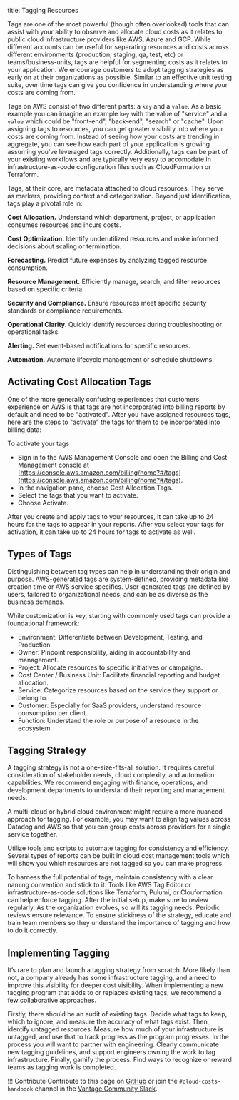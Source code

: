 title: Tagging Resources

Tags are one of the most powerful (though often overlooked) tools that can assist with your ability to observe and allocate cloud costs as it relates to public cloud infrastructure providers like AWS, Azure and GCP. While different accounts can be useful for separating resources and costs across different environments (production, staging, qa, test, etc) or teams/business-units, tags are helpful for segmenting costs as it relates to your application. We encourage customers to adopt tagging strategies as early on at their organizations as possible. Similar to an effective unit testing suite, over time tags can give you confidence in understanding where your costs are coming from.

Tags on AWS consist of two different parts: a `key` and a `value`. As a basic example you can imagine an example `key` with the value of "service" and a `value` which could be "front-end", "back-end", "search" or "cache". Upon assigning tags to resources, you can get greater visibility into where your costs are coming from. Instead of seeing how your costs are trending in aggregate, you can see how each part of your application is growing assuming you've leveraged tags correctly. Additionally, tags can be part of your existing workflows and are typically very easy to accomodate in infrastructure-as-code configuration files such as CloudFormation or Terraform.

Tags, at their core, are metadata attached to cloud resources. They serve as markers, providing context and categorization. Beyond just identification, tags play a pivotal role in:

**Cost Allocation.** Understand which department, project, or application consumes resources and incurs costs.

**Cost Optimization.** Identify underutilized resources and make informed decisions about scaling or termination.

**Forecasting.** Predict future expenses by analyzing tagged resource consumption.

**Resource Management.** Efficiently manage, search, and filter resources based on specific criteria.

**Security and Compliance.** Ensure resources meet specific security standards or compliance requirements.

**Operational Clarity.** Quickly identify resources during troubleshooting or operational tasks.

**Alerting.** Set event-based notifications for specific resources.

**Automation.** Automate lifecycle management or schedule shutdowns.

## Activating Cost Allocation Tags

One of the more generally confusing experiences that customers experience on AWS is that tags are not incorporated into billing reports by default and need to be "activated". After you have assigned resources tags, here are the steps to "activate" the tags for them to be incorporated into billing data:

To activate your tags

- Sign in to the AWS Management Console and open the Billing and Cost Management console at [https://console.aws.amazon.com/billing/home?#/tags](https://console.aws.amazon.com/billing/home?#/tags).
- In the navigation pane, choose Cost Allocation Tags.
- Select the tags that you want to activate.
- Choose Activate.

After you create and apply tags to your resources, it can take up to 24 hours for the tags to appear in your reports. After you select your tags for activation, it can take up to 24 hours for tags to activate as well.

## Types of Tags

Distinguishing between tag types can help in understanding their origin and purpose. AWS-generated tags are system-defined, providing metadata like creation time or AWS service specifics. User-generated tags are defined by users, tailored to organizational needs, and can be as diverse as the business demands.

While customization is key, starting with commonly used tags can provide a foundational framework:

- Environment: Differentiate between Development, Testing, and Production.
- Owner: Pinpoint responsibility, aiding in accountability and management.
- Project: Allocate resources to specific initiatives or campaigns.
- Cost Center / Business Unit: Facilitate financial reporting and budget allocation.
- Service: Categorize resources based on the service they support or belong to.
- Customer: Especially for SaaS providers, understand resource consumption per client.
- Function: Understand the role or purpose of a resource in the ecosystem.

## Tagging Strategy

A tagging strategy is not a one-size-fits-all solution. It requires careful consideration of stakeholder needs, cloud complexity, and automation capabilities. We recommend engaging with finance, operations, and development departments to understand their reporting and management needs.

A multi-cloud or hybrid cloud environment might require a more nuanced approach for tagging. For example, you may want to align tag values across Datadog and AWS so that you can group costs across providers for a single service together.

Utilize tools and scripts to automate tagging for consistency and efficiency. Several types of reports can be built in cloud cost management tools which will show you which resources are not tagged so you can make progress.

To harness the full potential of tags, maintain consistency with a clear naming convention and stick to it. Tools like AWS Tag Editor or infrastructure-as-code solutions like Terraform, Pulumi, or Clouformation can help enforce tagging. After the initial setup, make sure to review regularly. As the organization evolves, so will its tagging needs. Periodic reviews ensure relevance. To ensure stickiness of the strategy, educate and train team members so they understand the importance of tagging and how to do it correctly.

## Implementing Tagging

It’s rare to plan and launch a tagging strategy from scratch. More likely than not, a company already has some infrastructure tagging, and a need to improve this visibility for deeper cost visibility. When implementing a new tagging program that adds to or replaces existing tags, we recommend a few collaborative approaches.

Firstly, there should be an audit of existing tags. Decide what tags to keep, which to ignore, and measure the accuracy of what tags exist. Then, identify untagged resources. Measure how much of your infrastructure is untagged, and use that to track progress as the program progresses. In the process you will want to partner with engineering. Clearly communicate new tagging guidelines, and support engineers owning the work to tag infrastructure. Finally, gamify the process. Find ways to recognize or reward teams as tagging work is completed.

!!! Contribute
Contribute to this page on [GitHub](https://github.com/vantage-sh/handbook) or join the `#cloud-costs-handbook` channel in the [Vantage Community Slack](https://join.slack.com/t/vantagecommunity/shared_invite/zt-1szz6puz7-zRuJ8J4OJIiBFlcTobYZXA).
